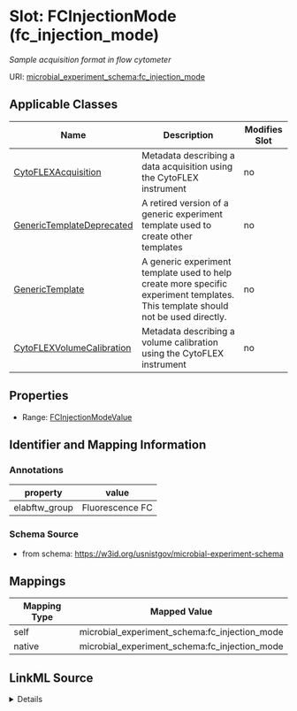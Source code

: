

# Slot: FCInjectionMode (fc_injection_mode)




_Sample acquisition format in flow cytometer_







URI: [microbial_experiment_schema:fc_injection_mode](https://w3id.org/usnistgov/microbial-experiment-schema/fc_injection_mode)



<!-- no inheritance hierarchy -->





## Applicable Classes

| Name | Description | Modifies Slot |
| --- | --- | --- |
| [CytoFLEXAcquisition](CytoFLEXAcquisition.md) | Metadata describing a data acquisition using the CytoFLEX instrument |  no  |
| [GenericTemplateDeprecated](GenericTemplateDeprecated.md) | A retired version of a generic experiment template used to create other templates |  no  |
| [GenericTemplate](GenericTemplate.md) | A generic experiment template used to help create more specific experiment templates. This template should not be used directly. |  no  |
| [CytoFLEXVolumeCalibration](CytoFLEXVolumeCalibration.md) | Metadata describing a volume calibration using the CytoFLEX instrument |  no  |







## Properties

* Range: [FCInjectionModeValue](FCInjectionModeValue.md)





## Identifier and Mapping Information





### Annotations

| property | value |
| --- | --- |
| elabftw_group | Fluorescence FC || elabftw_user_input | True |



### Schema Source


* from schema: https://w3id.org/usnistgov/microbial-experiment-schema




## Mappings

| Mapping Type | Mapped Value |
| ---  | ---  |
| self | microbial_experiment_schema:fc_injection_mode |
| native | microbial_experiment_schema:fc_injection_mode |




## LinkML Source

<details>
```yaml
name: fc_injection_mode
annotations:
  elabftw_group:
    tag: elabftw_group
    value: Fluorescence FC
  elabftw_user_input:
    tag: elabftw_user_input
    value: true
description: Sample acquisition format in flow cytometer
title: FCInjectionMode
from_schema: https://w3id.org/usnistgov/microbial-experiment-schema
rank: 1000
ifabsent: Tube
alias: fc_injection_mode
domain_of:
- CytoFLEXAcquisition
- CytoFLEXVolumeCalibration
- GenericTemplateDeprecated
- GenericTemplate
range: FCInjectionModeValue
required: false

```
</details>